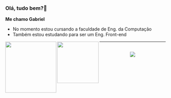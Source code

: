 ### Olá, tudo bem?👋
**Me chamo Gabriel** 

- No momento estou cursando a faculdade de Eng. da Computação 
- Também estou estudando para ser um Eng. Front-end
<div align="center">
  <a href="https://github.com/Gabelucet">
  <img height="160em" align="left" src="https://github-readme-stats.vercel.app/api?username=Gabelucet&show_icons=true&theme=dark&include_all_commits=true&count_private=true"/>
  <img height="130em" align="left" src="https://github-readme-stats.vercel.app/api/top-langs/?username=Gabelucet&layout=compact&langs_count=7&theme=dark"/>
</div>
<hr>
<br>
<div align="center">
  <a href="https://www.linkedin.com/in/gabriel-nascimento-135b26223/" target="_blank"><img src="https://img.shields.io/badge/-LinkedIn-%230077B5?style=for-the-badge&logo=linkedin&logoColor=white" target="_blank"></a> 
</div>
